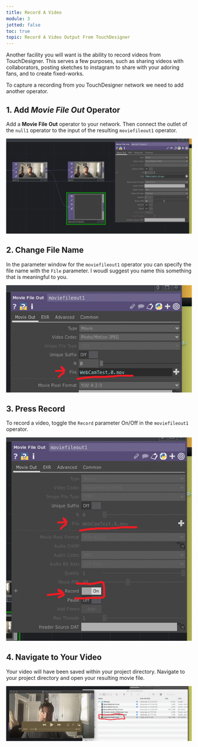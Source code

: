 ```yaml
---
title: Record A Video
module: 3
jotted: false
toc: true
topic: Record A Video Output From TouchDesigner
---
```


Another facility you will want is the ability to record videos from TouchDesigner. This serves a few purposes, such as sharing videos with collaborators, posting sketches to instagram to share with your adoring fans, and to create fixed-works.

To capture a recording from you TouchDesigner network we need to add another operator.

## 1. Add **_Movie File Out_** Operator

Add a **Movie File Out** operator to your network. Then connect the outlet of the `null1` operator to the input of the resulting `moviefileout1` operator.

![Movie File In connection in network](../imgs/movieFileConnection.png "Movie File In connection in network")

## 2. Change File Name

In the parameter window for the `moviefileout1` operator you can specify the file name with the `File` parameter. I woudl suggest you name this something that is meaningful to you.

![Movie file name parameter](../imgs/movieFile.png "Movie file name parameter")

## 3. Press Record

To record a video, toggle the `Record` parameter On/Off in the `moviefileout1` operator.

![Record parameter toggle](../imgs/recordToggle.png "Record parameter toggle")

## 4. Navigate to Your Video

Your video will have been saved within your project directory. Navigate to your project directory and open your resulting movie file.

![Movie file in project directory](../imgs/openMovieFile.png "Movie file in project directory")
